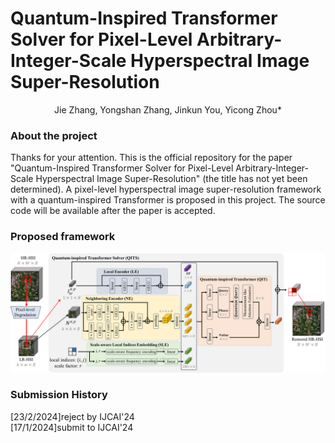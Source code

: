Quantum-Inspired Transformer Solver for Pixel-Level Arbitrary-Integer-Scale Hyperspectral Image Super-Resolution
===
<p align='center'>Jie Zhang, Yongshan Zhang, Jinkun You, Yicong Zhou*</p>

### About the project
Thanks for your attention. This is the official repository for the paper "Quantum-Inspired Transformer Solver for Pixel-Level Arbitrary-Integer-Scale Hyperspectral Image Super-Resolution" (the title has not yet been determined). A pixel-level hyperspectral image super-resolution framework with a quantum-inspired Transformer is proposed in this project. The source code will be available after the paper is accepted.

### Proposed framework
![](./qits.png)

### Submission History
[23/2/2024]reject by IJCAI'24 <br>
[17/1/2024]submit to IJCAI'24
